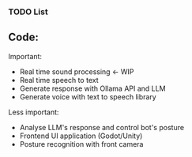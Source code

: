 ### TODO List

## Code:

Important:
- Real time sound processing <- WIP
- Real time speech to text
- Generate response with Ollama API and LLM
- Generate voice with text to speech library

Less important:
- Analyse LLM's response and control bot's posture
- Frontend UI application (Godot/Unity)
- Posture recognition with front camera
